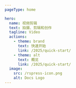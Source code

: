 ```yaml
---
pageType: home

hero:
  name: 视频剪辑
  text: 拍摄、剪辑和创作
  tagline: Video
  actions:
    - theme: brand
      text: 快速开始
      link: /2025/quick-start/
    - theme: alt
      text: 概览
      link: /2025/quick-start/
  image:
    src: /rspress-icon.png
    alt: Docs Logo
---
```

